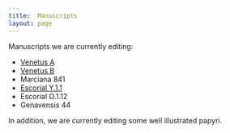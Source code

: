 ```yaml
---
title:  Manuscripts
layout: page
---
```


Manuscripts we are currently editing:

-  [Venetus A](venetusA)
-  [Venetus B](venetusB)
-  Marciana 841
-  [Escorial Y.1.1](upsilon-1-1)
-  Escorial Ω.1.12
-  Genavensis 44


In addition, we are currently editing some well illustrated papyri.
